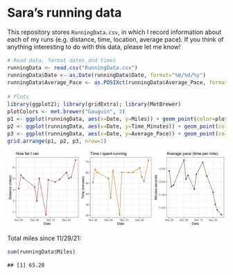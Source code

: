 Sara’s running data
================

This repository stores `RunningData.csv`, in which I record information
about each of my runs (e.g. distance, time, location, average pace). If
you think of anything interesting to do with this data, please let me
know!

``` r
# Read data, format dates and times
runningData <- read.csv("RunningData.csv")
runningData$Date <- as.Date(runningData$Date, format="%m/%d/%y")
runningData$Average_Pace <- as.POSIXct(runningData$Average_Pace, format="%M:%S")

# Plots
library(ggplot2); library(gridExtra); library(MetBrewer)
plotColors <- met.brewer("Gauguin", 3)
p1 <- ggplot(runningData, aes(x=Date, y=Miles)) + geom_point(color=plotColors[1]) + geom_line(color=plotColors[1]) + labs(y="Distance (miles)", title="How far I ran") + theme_bw()
p2 <- ggplot(runningData, aes(x=Date, y=Time_Minutes)) + geom_point(color=plotColors[2]) + geom_line(color=plotColors[2]) + labs(y="Time (minutes)", title="Time I spent running") + theme_bw()
p3 <- ggplot(runningData, aes(x=Date, y=Average_Pace)) + geom_point(color=plotColors[3]) + geom_line(color=plotColors[3]) + labs(y="Minutes:seconds", title="Average pace (time per mile)") + scale_y_datetime(date_labels="%M:%S") + theme_bw()
grid.arrange(p1, p2, p3, nrow=1)
```

![](Plots/README-Running-Plots-1.png)<!-- -->

Total miles since 11/29/21:

``` r
sum(runningData$Miles)
```

    ## [1] 65.28
